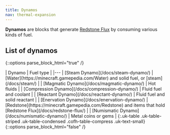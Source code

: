 ```yaml
---
title: Dynamos
nav: thermal-expansion
---
```


**Dynamos** are blocks that generate [Redstone Flux](/docs/redstone-flux/) by
consuming various kinds of fuel.


List of dynamos
---------------

{::options parse_block_html="true" /}
<div class="uk-overflow-container">
| Dynamo | Fuel type |
|---
| [Steam Dynamo](/docs/steam-dynamo/) | [Water](https://minecraft.gamepedia.com/Water) and solid fuel, or [steam](/docs/steam/) |
| [Magmatic Dynamo](/docs/magmatic-dynamo/) | Hot fluids |
| [Compression Dynamo](/docs/compression-dynamo/) | Fluid fuel and coolant |
| [Reactant Dynamo](/docs/reactant-dynamo/) | Fluid fuel and solid reactant |
| [Enervation Dynamo](/docs/enervation-dynamo/) | [Redstone](https://minecraft.gamepedia.com/Redstone) and items that hold [Redstone Flux](/docs/redstone-flux/) |
| [Numismatic Dynamo](/docs/numismatic-dynamo/) | Metal coins or gems |
{:.uk-table .uk-table-striped .uk-table-condensed .cofh-table-compress .uk-text-small}
</div>
{::options parse_block_html="false" /}
